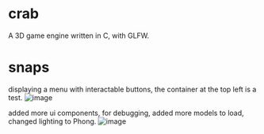 # crab
A 3D game engine written in C, with GLFW.

# snaps
displaying a menu with interactable buttons, the container at the top left is a test.
![image](https://github.com/user-attachments/assets/94c5b2e8-df00-4167-bdbb-6143c0ece917)

added more ui components, for debugging, added more models to load, changed lighting to Phong.
![image](https://github.com/user-attachments/assets/6dbc3f89-2637-4824-b36e-e4e1fca409aa)
